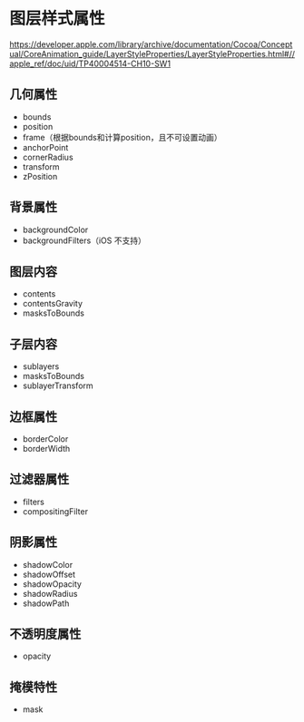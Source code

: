 # 图层样式属性

<https://developer.apple.com/library/archive/documentation/Cocoa/Conceptual/CoreAnimation_guide/LayerStyleProperties/LayerStyleProperties.html#//apple_ref/doc/uid/TP40004514-CH10-SW1>

## 几何属性

* bounds
* position
* frame（根据bounds和计算position，且不可设置动画）
* anchorPoint
* cornerRadius
* transform
* zPosition

## 背景属性

* backgroundColor
* backgroundFilters（iOS 不支持）

## 图层内容

* contents
* contentsGravity
* masksToBounds

## 子层内容

* sublayers
* masksToBounds
* sublayerTransform

## 边框属性

* borderColor
* borderWidth

## 过滤器属性

* filters
* compositingFilter

## 阴影属性

* shadowColor
* shadowOffset
* shadowOpacity
* shadowRadius
* shadowPath

## 不透明度属性

* opacity

## 掩模特性

* mask
